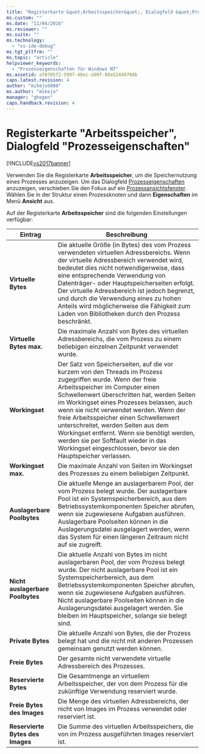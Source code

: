 ```yaml
---
title: "Registerkarte &quot;Arbeitsspeicher&quot;, Dialogfeld &quot;Prozesseigenschaften&quot; | Microsoft Docs"
ms.custom: ""
ms.date: "11/04/2016"
ms.reviewer: ""
ms.suite: ""
ms.technology: 
  - "vs-ide-debug"
ms.tgt_pltfrm: ""
ms.topic: "article"
helpviewer_keywords: 
  - "Prozesseigenschaften für Windows NT"
ms.assetid: a70785f2-5997-40ec-a90f-80a52449768b
caps.latest.revision: 4
author: "mikejo5000"
ms.author: "mikejo"
manager: "ghogen"
caps.handback.revision: 4
---
```

# Registerkarte &quot;Arbeitsspeicher&quot;, Dialogfeld &quot;Prozesseigenschaften&quot;
[!INCLUDE[vs2017banner](../code-quality/includes/vs2017banner.md)]

Verwenden Sie die Registerkarte **Arbeitsspeicher**, um die Speichernutzung eines Prozesses anzuzeigen.  Um das Dialogfeld [Prozesseigenschaften](../debugger/process-properties-dialog-box.md) anzuzeigen, verschieben Sie den Fokus auf ein [Prozessansichtsfenster](../debugger/processes-view.md).  Wählen Sie in der Struktur einen Prozessknoten und dann **Eigenschaften** im Menü **Ansicht** aus.  
  
 Auf der Registerkarte **Arbeitsspeicher** sind die folgenden Einstellungen verfügbar:  
  
|Eintrag|Beschreibung|  
|-------------|------------------|  
|**Virtuelle Bytes**|Die aktuelle Größe \(in Bytes\) des vom Prozess verwendeten virtuellen Adressbereichs.  Wenn der virtuelle Adressbereich verwendet wird, bedeutet dies nicht notwendigerweise, dass eine entsprechende Verwendung von Datenträger\- oder Hauptspeicherseiten erfolgt.  Der virtuelle Adressbereich ist jedoch begrenzt, und durch die Verwendung eines zu hohen Anteils wird möglicherweise die Fähigkeit zum Laden von Bibliotheken durch den Prozess beschränkt.|  
|**Virtuelle Bytes max.**|Die maximale Anzahl von Bytes des virtuellen Adressbereichs, die vom Prozess zu einem beliebigen einzelnen Zeitpunkt verwendet wurde.|  
|**Workingset**|Der Satz von Speicherseiten, auf die vor kurzem von den Threads im Prozess zugegriffen wurde.  Wenn der freie Arbeitsspeicher im Computer einen Schwellenwert überschritten hat, werden Seiten im Workingset eines Prozesses belassen, auch wenn sie nicht verwendet werden.  Wenn der freie Arbeitsspeicher einen Schwellenwert unterschreitet, werden Seiten aus dem Workingset entfernt.  Wenn sie benötigt werden, werden sie per Softfault wieder in das Workingset eingeschlossen, bevor sie den Hauptspeicher verlassen.|  
|**Workingset max.**|Die maximale Anzahl von Seiten im Workingset des Prozesses zu einem beliebigen Zeitpunkt.|  
|**Auslagerbare Poolbytes**|Die aktuelle Menge an auslagerbarem Pool, der vom Prozess belegt wurde.  Der auslagerbare Pool ist ein Systemspeicherbereich, aus dem Betriebssystemkomponenten Speicher abrufen, wenn sie zugewiesene Aufgaben ausführen.  Auslagerbare Poolseiten können in die Auslagerungsdatei ausgelagert werden, wenn das System für einen längeren Zeitraum nicht auf sie zugreift.|  
|**Nicht auslagerbare Poolbytes**|Die aktuelle Anzahl von Bytes im nicht auslagerbaren Pool, der vom Prozess belegt wurde.  Der nicht auslagerbare Pool ist ein Systemspeicherbereich, aus dem Betriebssystemkomponenten Speicher abrufen, wenn sie zugewiesene Aufgaben ausführen.  Nicht auslagerbare Poolseiten können in die Auslagerungsdatei ausgelagert werden. Sie bleiben im Hauptspeicher, solange sie belegt sind.|  
|**Private Bytes**|Die aktuelle Anzahl von Bytes, die der Prozess belegt hat und die nicht mit anderen Prozessen gemeinsam genutzt werden können.|  
|**Freie Bytes**|Der gesamte nicht verwendete virtuelle Adressbereich des Prozesses.|  
|**Reservierte Bytes**|Die Gesamtmenge an virtuellem Arbeitsspeicher, der von dem Prozess für die zukünftige Verwendung reserviert wurde.|  
|**Freie Bytes des Images**|Die Menge des virtuellen Adressbereichs, der nicht von Images im Prozess verwendet oder reserviert ist.|  
|**Reservierte Bytes des Images**|Die Summe des virtuellen Arbeitsspeichers, die von im Prozess ausgeführten Images reserviert ist.|